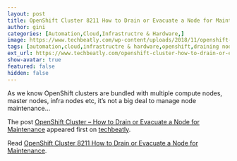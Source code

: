 ```yaml
---
layout: post
title: OpenShift Cluster 8211 How to Drain or Evacuate a Node for Maintenance
author: gini
categories: [Automation,Cloud,Infrastructre & Hardware,]
image: https://www.techbeatly.com/wp-content/uploads/2018/11/openshift-cluster-how-to-drain-or-evacuate-a-node-for-maintenance.jpg
tags: [automation,cloud,infrastructre & hardware,openshift,draining node,how to drain node in kubernetes,how to drain node in openshift,how to evacuate kubernetes nodes,how to evacuate node in openshift,kubernetes,node drainnig,openshift cluster - how to drain or evacuate a node for maintenance,openshift node patching,]
ext_url: https://www.techbeatly.com/openshift-cluster-how-to-drain-or-evacuate-a-node-for-maintenance/
show-avatar: true
featured: false
hidden: false
---
```


<p>As we know OpenShift clusters are bundled with multiple compute nodes, master nodes, infra nodes etc, it&#8217;s not a big deal to manage node maintenance&#46;&#46;&#46;</p>
<p>The post <a href="https://www.techbeatly.com/openshift-cluster-how-to-drain-or-evacuate-a-node-for-maintenance/" rel="nofollow">OpenShift Cluster &#8211; How to Drain or Evacuate a Node for Maintenance</a> appeared first on <a href="https://www.techbeatly.com" rel="nofollow">techbeatly</a>.</p>

Read [OpenShift Cluster 8211 How to Drain or Evacuate a Node for Maintenance](https://www.techbeatly.com/openshift-cluster-how-to-drain-or-evacuate-a-node-for-maintenance/).